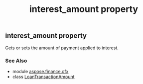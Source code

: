 ﻿---
title: interest_amount property
second_title: Aspose.Finance for Python via .NET API References
description: 
type: docs
weight: 50
url: /python-net/aspose.finance.ofx/loantransactionamount/interest_amount/
is_root: false
---

## interest_amount property


Gets or sets the amount of payment applied to interest.

### See Also
* module [aspose.finance.ofx](../../)
* class [LoanTransactionAmount](/finance/python-net/aspose.finance.ofx/loantransactionamount)
